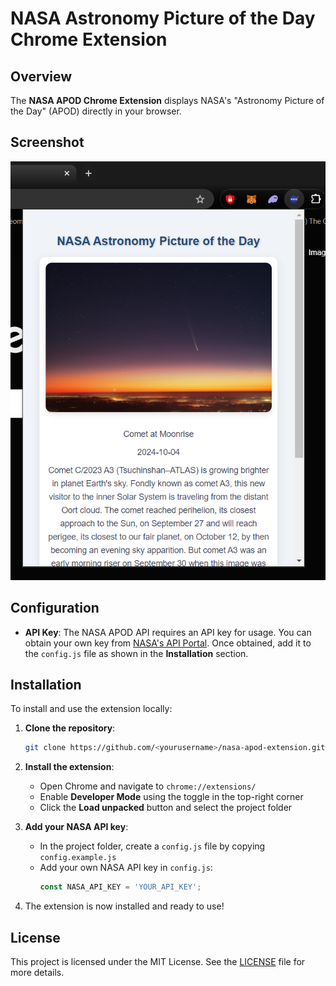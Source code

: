 # NASA Astronomy Picture of the Day Chrome Extension

## Overview
The **NASA APOD Chrome Extension** displays NASA's "Astronomy Picture of the Day" (APOD) directly in your browser.

## Screenshot
![NASA APOD Extension Screenshot](Screenshot.png)

## Configuration
* **API Key**: The NASA APOD API requires an API key for usage. You can obtain your own key from [NASA's API Portal](https://api.nasa.gov/). Once obtained, add it to the `config.js` file as shown in the **Installation** section.

## Installation
To install and use the extension locally:

1. **Clone the repository**:
   ```bash
   git clone https://github.com/<yourusername>/nasa-apod-extension.git
   ```

2. **Install the extension**:
   * Open Chrome and navigate to `chrome://extensions/`
   * Enable **Developer Mode** using the toggle in the top-right corner
   * Click the **Load unpacked** button and select the project folder

3. **Add your NASA API key**:
   * In the project folder, create a `config.js` file by copying `config.example.js`
   * Add your own NASA API key in `config.js`:
     ```javascript
     const NASA_API_KEY = 'YOUR_API_KEY';
     ```

4. The extension is now installed and ready to use!

## License
This project is licensed under the MIT License. See the [LICENSE](LICENSE) file for more details.
